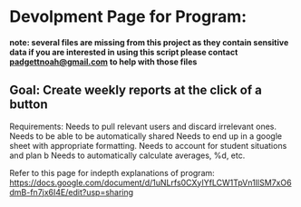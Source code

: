 # Devolpment Page for Program: 

#### **note: several files are missing from this project as they contain sensitive data if you are interested in using this script please contact padgettnoah@gmail.com to help with those files**


## Goal: Create weekly reports at the click of a button

Requirements:
	Needs to pull relevant users and discard irrelevant ones. 
	Needs to be able to be automatically shared
	Needs to end up in a google sheet with appropriate formatting. 
	Needs to account for student situations and plan b
	Needs to automatically calculate averages, %d, etc. 


Refer to this page for indepth explanations of program: https://docs.google.com/document/d/1uNLrfs0CXyIYfLCW1TpVn1IlSM7xO6dmB-fn7jx6I4E/edit?usp=sharing
